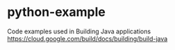 # python-example
Code examples used in Building Java applications
https://cloud.google.com/build/docs/building/build-java
